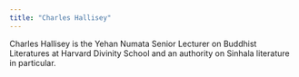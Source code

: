 ```yaml
---
title: "Charles Hallisey"
---
```


Charles Hallisey is the Yehan Numata Senior Lecturer on Buddhist Literatures at Harvard Divinity School and an authority on Sinhala literature in particular.
